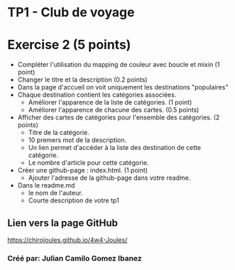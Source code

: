 # TP1 - Club de voyage

# Exercise 2 (5 points)
- Compléter l'utilisation du mapping de couleur avec boucle et mixin (1 point)
- Changer le titre et la description (0.2 points)
- Dans la page d'accueil on voit uniquement les destinations "populaires" 
- Chaque destination contient les catégories associées.
  - Améliorer l'apparence de la liste de catégories. (1 point)
  - Améliorer l'apparence de chacune des cartes. (0.5 points)
- Afficher des cartes de catégories pour l'ensemble des catégories. (2 points)
  - Titre de la catégorie.
  - 10 premers mot de la description.
  - Un lien permet d'accéder à la liste des destination de cette catégorie.
  - Le nombre d'article pour cette catégorie.
- Créer une github-page : index.html. (1 point)
  - Ajouter l'adresse de la github-page dans votre readme.
- Dans le readme.md
  - le nom de l'auteur.
  - Courte description de votre tp1



## Lien vers la page GitHub
https://chirojoules.github.io/4w4-Joules/

### Créé par: Julian Camilo Gomez Ibanez